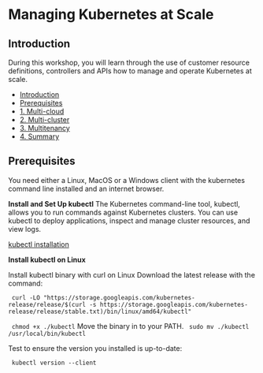 # Managing Kubernetes at Scale

## Introduction

During this workshop, you will learn through the use of customer resource definitions, controllers and APIs how to manage and operate Kubernetes at scale.

* [Introduction](#introduction)
* [Prerequisites](#prerequisites)
* [1. Multi-cloud](#1-Multi-cloud-lab)
* [2. Multi-cluster](#2-Multi-cluster)
* [3. Multitenancy](#3-Multitenancy)
* [4. Summary](#4-Summary)

## Prerequisites

You need either a Linux, MacOS or a Windows client with the kubernetes command line installed and an internet browser.

**Install and Set Up kubectl**
The Kubernetes command-line tool, kubectl, allows you to run commands against Kubernetes clusters. You can use kubectl to deploy applications, inspect and manage cluster resources, and view logs.

[kubectl installation](https://kubernetes.io/docs/tasks/tools/install-kubectl/)

**Install kubectl on Linux**

Install kubectl binary with curl on Linux
Download the latest release with the command:

``` curl -LO "https://storage.googleapis.com/kubernetes-release/release/$(curl -s https://storage.googleapis.com/kubernetes-release/release/stable.txt)/bin/linux/amd64/kubectl"```

``` chmod +x ./kubectl```
Move the binary in to your PATH.
``` sudo mv ./kubectl /usr/local/bin/kubectl```

Test to ensure the version you installed is up-to-date:

``` kubectl version --client```